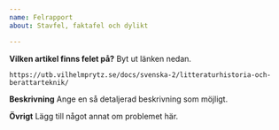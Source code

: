 ```yaml
---
name: Felrapport
about: Stavfel, faktafel och dylikt

---
```


**Vilken artikel finns felet på?**
Byt ut länken nedan.

```
https://utb.vilhelmprytz.se/docs/svenska-2/litteraturhistoria-och-berattarteknik/
```

**Beskrivning**
Ange en så detaljerad beskrivning som möjligt.

**Övrigt**
Lägg till något annat om problemet här.